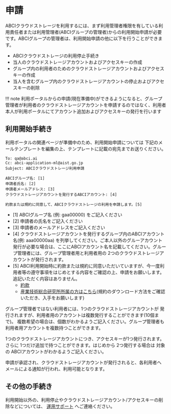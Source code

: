 
# 申請

ABCIクラウドストレージを利用するには、まず利用管理者権限を有している利用責任者または利用管理者(ABCIグループの管理者)からの利用開始申請が必要です。ABCIグループの管理者は、利用開始申請の他に以下を行うことができます。

- ABCIクラウドストレージの利用停止手続き
- 当人のクラウドストレージアカウントおよびアクセスキーの作成
- グループ内の利用者のためのクラウドストレージアカウントおよびアクセスキーの作成
- 当人を含むグループ内のクラウドストレージアカウントの停止およびアクセスキーの削除

!!! note
    利用ポータルからの申請(現在準備中)ができるようになると、グループ管理者が利用者のクラウドストレージアカウントを申請するのではなく、利用者本人が利用ポータルにてアカウント追加およびアクセスキーの発行を行います

## 利用開始手続き

利用ポータルの関連ページが準備中のため、利用開始申請については
下記のメールテンプレートを編集の上、テンプレートに記載の宛先までお送りください。

```
To: qa@abci.ai
Cc: abci-application-ml@aist.go.jp
Subject: ABCIクラウドストレージ利用申請

ABCIグループ名: [1]
申請者氏名: [2]
申請者メールアドレス: [3]
クラウドストレージアカウントを発行するABCIアカウント: [4]

約款または規約に同意して、ABCIクラウドストレージの利用を申請します。[5]
```

* [1] ABCIグループ名 (例: gaa00000) をご記入ください
* [2] 申請者の氏名をご記入ください
* [3] 申請者のメールアドレスをご記入ください
* [4] クラウドストレージアカウントを発行するグループ内のABCIアカウント名(例: aaa00000aa) を列挙してください。ご本人以外のグルーアカウント発行が必要な場合は、ここにABCIアカウント名を記載してください。グループ管理者には、グループ管理者用と利用者用の 2つのクラウドストレージアカウントが発行されます。
* [5] ABCI利用開始時に約款または規約に同意いただいていますが、今一度利用者等の遵守事項をはじめとする内容をご確認の上、申請をお願いします。追記いただく内容はありません。
    * [約款](https://abci.ai/ja/how_to_use/custom.html)
    * [産業技術総合研究所所属の方はこちら](https://abci.ai/ja/how_to_use/member.html)(規約のダウンロード方法をご確認いただき、入手をお願いします)

グループ管理者ではない利用者には、1つのクラウドストレージアカウントが
発行されますが、利用者用のアカウントは複数発行することができます(10個まで)。
複数希望の場合は、個数がわかるようご記入ください。グループ管理者も
利用者用アカウントを複数持つことができます。

1つのクラウドストレージアカウントにつき、アクセスキーが1つ発行されます。
さらに 1つだけ追加で持つことができます。はじめから 2つ発行する場合は
対象の ABCIアカウントがわかるようご記入ください。

申請が承認され、クラウドストレージアカウントが発行されると、各利用者へ
メールによる通知が行われ、利用可能となります。

## その他の手続き

利用開始以外の、利用停止やクラウドストレージアカウント/アクセスキーの削除などについては、
[運用サポート](https://abci.ai/ja/how_to_use/user_support.html) へご連絡ください。

